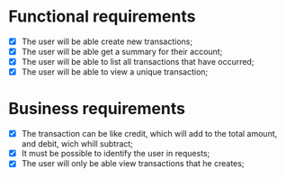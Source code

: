 # Functional requirements

- [x] The user will be able create new transactions;
- [x] The user will be able get a summary for their account;
- [x] The user will be able to list all transactions that have occurred;
- [x] The user will be able to view a unique transaction;

# Business requirements

- [x] The transaction can be like credit, which will add to the total amount, and debit, wich whill subtract;
- [x] It must be possible to identify the user in requests;
- [x] The user will only be able view transactions that he creates;

